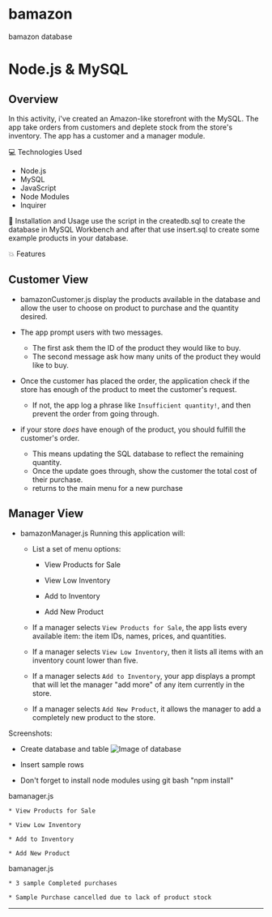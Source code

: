 # bamazon
bamazon database
# Node.js & MySQL

## Overview

In this activity, i've created an Amazon-like storefront with the MySQL. The app take orders from customers and deplete stock from the store's inventory. The app has a customer and a manager module. 

💻 Technologies Used
- Node.js
- MySQL
- JavaScript
- Node Modules
- Inquirer

📀 Installation and Usage
use the script in the createdb.sql to create the database in MySQL Workbench and after that use insert.sql to create some example products in your database.

💥 Features

## Customer View 

- bamazonCustomer.js display the products available in the database and allow the user to choose on product to  purchase and the quantity desired.

- The app prompt users with two messages.

   * The first ask them the ID of the product they would like to buy.
   * The second message ask how many units of the product they would like to buy.

- Once the customer has placed the order, the application check if the store has enough of the product to meet the customer's request.

   * If not, the app log a phrase like `Insufficient quantity!`, and then prevent the order from going through.

- if your store _does_ have enough of the product, you should fulfill the customer's order.
   * This means updating the SQL database to reflect the remaining quantity.
   * Once the update goes through, show the customer the total cost of their purchase.
   * returns to the main menu for a new purchase

## Manager View 

* bamazonManager.js Running this application will:

  * List a set of menu options:

    * View Products for Sale
    
    * View Low Inventory
    
    * Add to Inventory
    
    * Add New Product

  * If a manager selects `View Products for Sale`, the app lists every available item: the item IDs, names, prices, and quantities.

  * If a manager selects `View Low Inventory`, then it lists all items with an inventory count lower than five.

  * If a manager selects `Add to Inventory`, your app displays a prompt that will let the manager "add more" of any item currently in the store.

  * If a manager selects `Add New Product`, it allows the manager to add a completely new product to the store.

Screenshots:

- Create database and table
![Image of database](https://github.com/lamoliveira/bamazon/createdb.JPG)

- Insert sample rows 

- Don't forget to install node modules using git bash "npm install"

bamanager.js


    * View Products for Sale
    
    * View Low Inventory
    
    * Add to Inventory
    
    * Add New Product

bamanager.js

    * 3 sample Completed purchases
    
    * Sample Purchase cancelled due to lack of product stock


- - -



